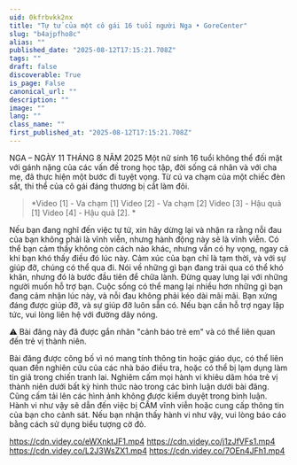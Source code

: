 ```yaml
---
uid: 0kfrbvkk2nx
title: "Tự tử của một cô gái 16 tuổi người Nga • GoreCenter"
slug: "b4ajpfho8c"
alias: ""
published_date: "2025-08-12T17:15:21.708Z"
tags: ""
draft: false
discoverable: True
is_page: False
canonical_url: ""
description: ""
image: ""
lang: ""
class_name: ""
first_published_at: "2025-08-12T17:15:21.708Z"
---
```


NGA – NGÀY 11 THÁNG 8 NĂM 2025 Một nữ sinh 16 tuổi không thể đối mặt với gánh nặng của các vấn đề trong học tập, đời sống cá nhân và với cha mẹ, đã thực hiện một bước đi tuyệt vọng. Từ cú va chạm của một chiếc đèn sắt, thi thể của cô gái đáng thương bị cắt làm đôi. 

> *Video [1] - Va chạm [1] Video [2] - Va chạm [2] Video [3] - Hậu quả [1] Video [4] - Hậu quả [2].  *

Nếu bạn đang nghĩ đến việc tự tử, xin hãy dừng lại và nhận ra rằng nỗi đau của bạn không phải là vĩnh viễn, nhưng hành động này sẽ là vĩnh viễn. Có thể bạn cảm thấy không còn cách nào khác, nhưng vẫn có hy vọng, ngay cả khi bạn khó thấy điều đó lúc này. Cảm xúc của bạn chỉ là tạm thời, và với sự giúp đỡ, chúng có thể qua đi. Nói về những gì bạn đang trải qua có thể khó khăn, nhưng đó là bước đầu tiên để chữa lành. Đừng quay lưng lại với những người muốn hỗ trợ bạn. Cuộc sống có thể mang lại nhiều hơn những gì bạn đang cảm nhận lúc này, và nỗi đau không phải kéo dài mãi mãi. Bạn xứng đáng được giúp đỡ, và sự giúp đỡ luôn sẵn có. Nếu bạn cần hỗ trợ ngay lập tức, vui lòng liên hệ với đường dây nóng.

⚠️ Bài đăng này đã được gắn nhãn "cảnh báo trẻ em" và có thể liên quan đến trẻ vị thành niên. 

Bài đăng được công bố vì nó mang tính thông tin hoặc giáo dục, có thể liên quan đến nghiên cứu của các nhà báo điều tra, hoặc có thể bị lạm dụng làm tin giả trong chiến tranh lai. Nghiêm cấm mọi hành vi khiêu dâm hóa trẻ vị thành niên dưới bất kỳ hình thức nào trong các bình luận dưới bài đăng. Cũng cấm tải lên các hình ảnh không được kiểm duyệt trong bình luận. Hành vi như vậy sẽ dẫn đến việc bị CẤM vĩnh viễn hoặc cung cấp thông tin của bạn cho cảnh sát. Nếu bạn nhận thấy hành vi như vậy, vui lòng báo cáo bằng cách sử dụng biểu tượng cờ đỏ.

https://cdn.videy.co/eWXnktJF1.mp4
https://cdn.videy.co/j1zJfVFs1.mp4
https://cdn.videy.co/L2J3WsZX1.mp4
https://cdn.videy.co/7OEn4JFh1.mp4
